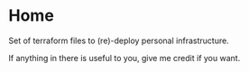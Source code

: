 # Home

Set of terraform files to (re)-deploy personal infrastructure.

If anything in there is useful to you, give me credit if you want.
